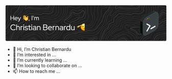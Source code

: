 ![banner](https://github.com/cbernardu/cbernardu/blob/main/github-header-image.png)
- 👋 Hi, I’m Christian Bernardu
- 👀 I’m interested in ...
- 🌱 I’m currently learning ...
- 💞️ I’m looking to collaborate on ...
- 📫 How to reach me ...

<!---
cbernardu/cbernardu is a ✨ special ✨ repository because its `README.md` (this file) appears on your GitHub profile.
You can click the Preview link to take a look at your changes.
--->
